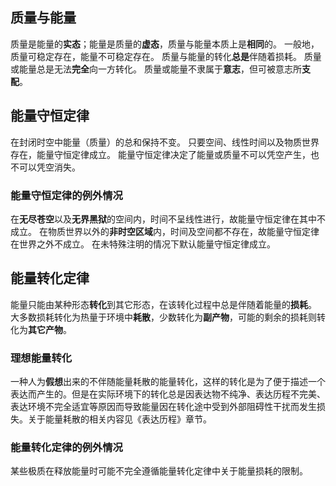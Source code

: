 ## 质量与能量
质量是能量的**实态**；能量是质量的**虚态**，质量与能量本质上是**相同**的。
一般地，质量可稳定存在，能量不可稳定存在。
质量与能量的转化**总是**伴随着损耗。
质量或能量总是无法**完全**向一方转化。
质量或能量不隶属于**意志**，但可被意志所**支配**。
## 能量守恒定律
在封闭时空中能量（质量）的总和保持不变。
只要空间、线性时间以及物质世界存在，能量守恒定律成立。
能量守恒定律决定了能量或质量不可以凭空产生，也不可以凭空消失。
### 能量守恒定律的例外情况
在**无尽苍空**以及**无界黑狱**的空间内，时间不呈线性进行，故能量守恒定律在其中不成立。
在物质世界以外的**非时空区域**内，时间及空间都不存在，故能量守恒定律在世界之外不成立。
在未特殊注明的情况下默认能量守恒定律成立。
## 能量转化定律
能量只能由某种形态**转化**到其它形态，在该转化过程中总是伴随着能量的**损耗**。
大多数损耗转化为热量于环境中**耗散**，少数转化为**副产物**，可能的剩余的损耗则转化为**其它产物**。
### 理想能量转化
一种人为**假想**出来的不伴随能量耗散的能量转化，这样的转化是为了便于描述一个表达而产生的。但是在实际环境下的转化总是因表达物不纯净、表达历程不完美、表达环境不完全适宜等原因而导致能量因在转化途中受到外部阻碍性干扰而发生损失。关于能量耗散的相关内容见《表达历程》章节。
### 能量转化定律的例外情况
某些极质在释放能量时可能不完全遵循能量转化定律中关于能量损耗的限制。